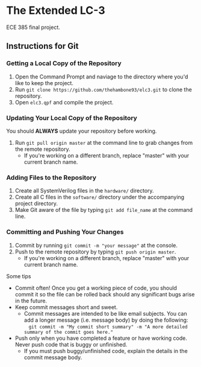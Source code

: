 # The Extended LC-3
ECE 385 final project.

## Instructions for Git
### Getting a Local Copy of the Repository
1. Open the Command Prompt and naviage to the directory where you'd like to keep
   the project.
2. Run `git clone https://github.com/thehambone93/elc3.git` to clone the
   repository.
3. Open `elc3.qpf` and compile the project.

### Updating Your Local Copy of the Repository
You should **ALWAYS** update your repository before working.
1. Run `git pull origin master` at the command line to grab changes from the
   remote repository.
    * If you're working on a different branch, replace "master" with your current
      branch name.

### Adding Files to the Repository
1. Create all SystemVerilog files in the `hardware/` directory.
2. Create all C files in the `software/` directory under the accompanying project
   directory.
3. Make Git aware of the file by typing `git add file_name` at the command line.

### Committing and Pushing Your Changes
1. Commit by running `git commit -m "your message"` at the console.
2. Push to the remote repository by typing `git push origin master`.
    * If you're working on a different branch, replace "master" with your current
      branch name.

Some tips
* Commit often! Once you get a working piece of code, you should commit it so the
  file can be rolled back should any significant bugs arise in the future.
* Keep commit messages short and sweet.
  * Commit messages are intended to be like email subjects. You can add a longer
    message (i.e. message body) by doing the following:  
    `git commit -m "My commit short summary" -m "A more detailed summary of the commit goes here."`  
* Push only when you have completed a feature or have working code. Never push
  code that is buggy or unfinished.
  * If you must push buggy/unfinished code, explain the details in the commit
    message body.
